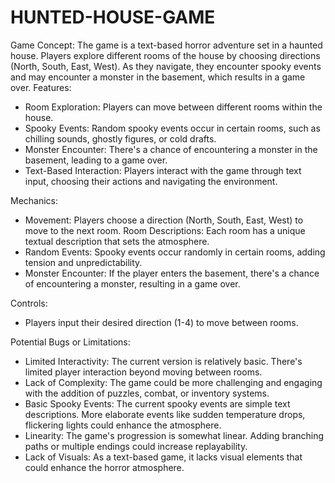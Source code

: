 # HUNTED-HOUSE-GAME

Game Concept:
The game is a text-based horror adventure set in a haunted house. Players explore different rooms of the house by choosing directions (North, South, East, West). As they navigate, they encounter spooky events and may encounter a monster in the basement, which results in a game over.
Features:
 - Room Exploration: Players can move between different rooms within the house.
 - Spooky Events: Random spooky events occur in certain rooms, such as chilling sounds, ghostly figures, or cold drafts.
 - Monster Encounter: There's a chance of encountering a monster in the basement, leading to a game over.
 - Text-Based Interaction: Players interact with the game through text input, choosing their actions and navigating the environment.
   
Mechanics:
 - Movement: Players choose a direction (North, South, East, West) to move to the next room.
  Room Descriptions: Each room has a unique textual description that sets the atmosphere.
 - Random Events: Spooky events occur randomly in certain rooms, adding tension and unpredictability.
 - Monster Encounter: If the player enters the basement, there's a chance of encountering a monster, resulting in a game over.
   
Controls:
 - Players input their desired direction (1-4) to move between rooms.
   
Potential Bugs or Limitations:
 - Limited Interactivity: The current version is relatively basic. There's limited player interaction beyond moving between rooms.
 - Lack of Complexity: The game could be more challenging and engaging with the addition of puzzles, combat, or inventory systems.
 - Basic Spooky Events: The current spooky events are simple text descriptions. More elaborate events like sudden temperature drops, flickering lights could enhance the atmosphere.
 - Linearity: The game's progression is somewhat linear. Adding branching paths or multiple endings could increase replayability.
 - Lack of Visuals: As a text-based game, it lacks visual elements that could enhance the horror atmosphere.

 
 
